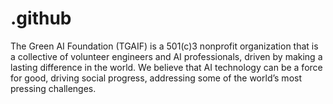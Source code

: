# .github
The Green AI Foundation (TGAIF) is a 501(c)3 nonprofit organization that is a collective of volunteer engineers and AI professionals, driven by making a lasting difference in the world. We believe that AI technology can be a force for good, driving social progress, addressing some of the world’s most pressing challenges.
